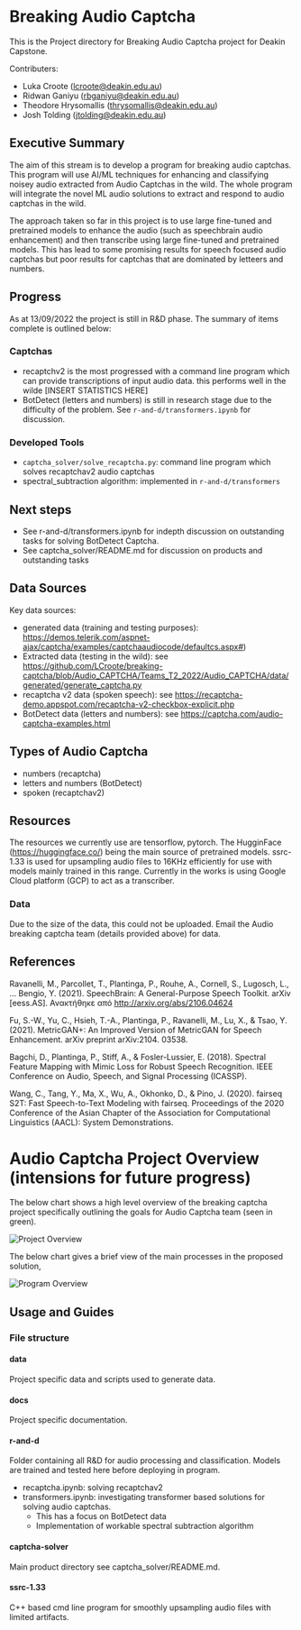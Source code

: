 # Breaking Audio Captcha
This is the Project directory for Breaking Audio Captcha project for Deakin Capstone.

Contributers:

- Luka Croote (lcroote@deakin.edu.au)
- Ridwan Ganiyu (rbganiyu@deakin.edu.au)
- Theodore Hrysomallis (thrysomallis@deakin.edu.au)
- Josh Tolding (jtolding@deakin.edu.au)

## Executive Summary
The aim of this stream is to develop a program for breaking audio captchas. 
This program will use AI/ML techniques for enhancing and classifying noisey audio extracted from Audio Captchas in the wild. 
The whole program will integrate the novel ML audio solutions to extract and respond to audio captchas in the wild.

The approach taken so far in this project is to use large fine-tuned and pretrained models to enhance the audio (such as speechbrain audio enhancement) and then transcribe using large fine-tuned and pretrained models. This has lead to some promising results for speech focused audio captchas but poor results for captchas that are dominated by letteers and numbers. 

## Progress
As at 13/09/2022 the project is still in R&D phase. The summary of items complete is outlined below:

### Captchas
- recaptchv2 is the most progressed with a command line program which can provide transcriptions of input audio data. this performs well in the wilde [INSERT STATISTICS HERE]
- BotDetect (letters and numbers) is still in research stage due to the difficulty of the problem. See `r-and-d/transformers.ipynb` for discussion.

### Developed Tools
- `captcha_solver/solve_recaptcha.py`: command line program which solves recaptchav2 audio captchas
- spectral_subtraction algorithm: implemented in `r-and-d/transformers`

## Next steps

- See r-and-d/transformers.ipynb for indepth discussion on outstanding tasks for solving BotDetect Captcha. 
- See captcha_solver/README.md for discussion on products and outstanding tasks

## Data Sources

Key data sources:

- generated data (training and testing purposes): https://demos.telerik.com/aspnet-ajax/captcha/examples/captchaaudiocode/defaultcs.aspx#)
- Extracted data (testing in the wild): see https://github.com/LCroote/breaking-captcha/blob/Audio_CAPTCHA/Teams_T2_2022/Audio_CAPTCHA/data/generated/generate_captcha.py
- recaptcha v2 data (spoken speech): see https://recaptcha-demo.appspot.com/recaptcha-v2-checkbox-explicit.php
- BotDetect data (letters and numbers): see https://captcha.com/audio-captcha-examples.html

## Types of Audio Captcha

- numbers (recaptcha)
- letters and numbers (BotDetect)
- spoken (recaptchav2)

## Resources
The resources we currently use are tensorflow, pytorch. The HugginFace (https://huggingface.co/) being the main source of pretrained models. ssrc-1.33 is used for upsampling audio files to 16KHz efficiently for use with models mainly trained in this range. Currently in the works is using Google Cloud platform (GCP) to act as a transcriber.

### Data
Due to the size of the data, this could not be uploaded. Email the Audio breaking captcha team (details provided above) for data.

## References

Ravanelli, M., Parcollet, T., Plantinga, P., Rouhe, A., Cornell, S., Lugosch, L., … Bengio, Y. (2021). SpeechBrain: A General-Purpose Speech Toolkit. arXiv [eess.AS]. Ανακτήθηκε από http://arxiv.org/abs/2106.04624

Fu, S.-W., Yu, C., Hsieh, T.-A., Plantinga, P., Ravanelli, M., Lu, X., & Tsao, Y. (2021). MetricGAN+: An Improved Version of MetricGAN for Speech Enhancement. arXiv preprint arXiv:2104. 03538.

Bagchi, D., Plantinga, P., Stiff, A., & Fosler-Lussier, E. (2018). Spectral Feature Mapping with Mimic Loss for Robust Speech Recognition. IEEE Conference on Audio, Speech, and Signal Processing (ICASSP).

Wang, C., Tang, Y., Ma, X., Wu, A., Okhonko, D., & Pino, J. (2020). fairseq S2T: Fast Speech-to-Text Modeling with fairseq. Proceedings of the 2020 Conference of the Asian Chapter of the Association for Computational Linguistics (AACL): System Demonstrations.

# Audio Captcha Project Overview (intensions for future progress)

The below chart shows a high level overview of the breaking captcha project specifically outlining the goals for Audio Captcha team (seen in green).

![Project Overview](./docs/Breaking%20Captcha.png)

The below chart gives a brief view of the main processes in the proposed solution,

![Program Overview](./docs/Breaking%20Audio%20Captcha.png)


## Usage and Guides

### File structure
#### data
Project specific data and scripts used to generate data.
#### docs
Project specific documentation.
#### r-and-d
Folder containing all R&D for audio processing and classification. Models are trained and tested here before deploying in program.

- recaptcha.ipynb: solving recaptchav2
- transformers.ipynb: investigating transformer based solutions for solving audio captchas. 
    - This has a focus on BotDetect data
    - Implementation of workable spectral subtraction algorithm

#### captcha-solver
Main product directory see captcha_solver/README.md.

#### ssrc-1.33
C++ based cmd line program for smoothly upsampling audio files with limited artifacts.





